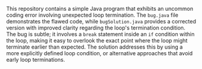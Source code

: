 This repository contains a simple Java program that exhibits an uncommon coding error involving unexpected loop termination. The `bug.java` file demonstrates the flawed code, while `bugSolution.java` provides a corrected version with improved clarity regarding the loop's termination condition.  The bug is subtle; it involves a `break` statement inside an `if` condition within the loop, making it easy to overlook the exact point where the loop might terminate earlier than expected. The solution addresses this by using a more explicitly defined loop condition, or alternative approaches that avoid early loop terminations.